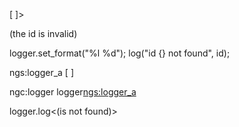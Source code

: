 <logger>[<level> <date>]>

(the id <id> is invalid)

logger.set_format("%l %d");
log("id {} not found", id);

ngs:logger_a [<level> <date> <message>]

ngc:logger logger<ngs:logger_a>

logger.log<(is <id> not found)>